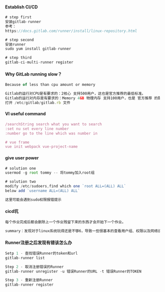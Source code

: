 #### Establish CI/CD

```javascript
# step first
安装gitlab-runner
参考： 
https://docs.gitlab.com/runner/install/linux-repository.html

# step second
安装runner
sudo yum install gitlab-runner

# step third
gitlab-ci-multi-runner register
```



#### Why GitLab running slow？

```javascript
Because of less than cpu amount or memory

Gitlab的运行对CPU是有要求的：2核心 支持500用户，这也是官方推荐的最低标准。
Gitlab的运行对内存是有要求的：Memory 4GB 物理内存 支持100用户，也是 官方推荐 的配置。
打开 /etc/gitlab/gitlab.rb 文件
```



#### VI useful command

```javascript
/searchString search what you want to search
:set nu set every line number
:number go to the line which was number in

# vue frame
vue init webpack vue-project-name
```



#### give user power

```javascript
# solution one
usermod -g root tommy -- 将tommy加入root组

# solution two
modify /etc/sudoers,find which one `root ALL=(ALL) ALL`
below add `username ALL=(ALL) ALL`

这里可能会遇到sudo权限报错提示
```



#### cicd坑

```javascript
每个作业完成后都会删除上一个作业残留下来的东西才会开始下一个作业。

summary：发现对于linux系统玩得还是不够6，导致一些很基本的查看用户组、权限以及网络设置都不会，这块要跟shell结合一起来。
```



#### Runner注册之后发现有错该怎么办

```javascript
Setp 1 - 查找错误Runner的token和url
gitlab-runner list

Step 2 - 取消注册错误的Runner
gitlab-runner unregister -u 错误Runner的URL -t 错误Runner的TOKEN

Step 3 - 重新注册Runner
gitlab-runner register
```